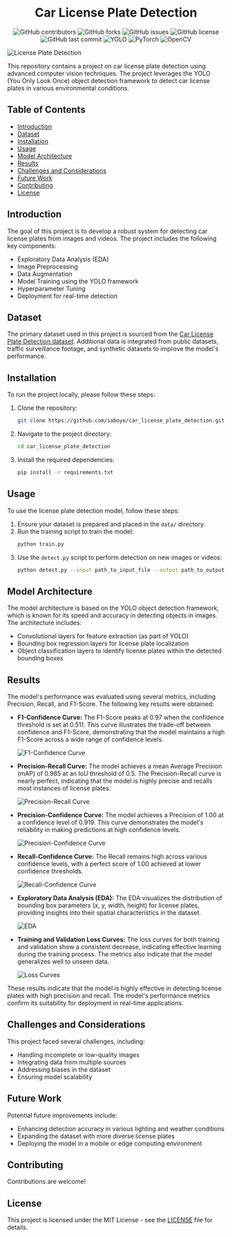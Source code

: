<div align="center">
  <h1>Car License Plate Detection</h1>
</div>

<p align="center">
    <img src="https://img.shields.io/github/contributors/saboye/Car-License-Plate-detection?color=blue&logo=github&style=for-the-badge" alt="GitHub contributors" />
    <img src="https://img.shields.io/github/forks/saboye/Car-License-Plate-detection?logo=github&style=for-the-badge" alt="GitHub forks" />
    <img src="https://img.shields.io/github/issues-raw/saboye/Car-License-Plate-detection?style=for-the-badge" alt="GitHub issues" />
    <img src="https://img.shields.io/github/license/saboye/Car-License-Plate-detection?style=for-the-badge" alt="GitHub license" />
    <img src="https://img.shields.io/github/last-commit/saboye/Car-License-Plate-detection?style=for-the-badge" alt="GitHub last commit" />
    <img src="https://img.shields.io/badge/yolo-5.0-blue?style=for-the-badge&logo=yolo" alt="YOLO" />
    <img src="https://img.shields.io/badge/pytorch-1.10.0-blue?style=for-the-badge&logo=pytorch" alt="PyTorch" />
    <img src="https://img.shields.io/badge/opencv-4.5.3-blue?style=for-the-badge&logo=opencv" alt="OpenCV" />
</p>

![License Plate Detection](https://github.com/saboye/car_license_plate_detection/blob/main/runs/train/exp3/val_batch1_pred.jpg)

This repository contains a project on car license plate detection using advanced computer vision techniques. The project leverages the YOLO (You Only Look Once) object detection framework to detect car license plates in various environmental conditions.

## Table of Contents

- [Introduction](#introduction)
- [Dataset](#dataset)
- [Installation](#installation)
- [Usage](#usage)
- [Model Architecture](#model-architecture)
- [Results](#results)
- [Challenges and Considerations](#challenges-and-considerations)
- [Future Work](#future-work)
- [Contributing](#contributing)
- [License](#license)

## Introduction

The goal of this project is to develop a robust system for detecting car license plates from images and videos. The project includes the following key components:
- Exploratory Data Analysis (EDA)
- Image Preprocessing
- Data Augmentation
- Model Training using the YOLO framework
- Hyperparameter Tuning
- Deployment for real-time detection

## Dataset

The primary dataset used in this project is sourced from the [Car License Plate Detection dataset](https://www.kaggle.com/datasets). Additional data is integrated from public datasets, traffic surveillance footage, and synthetic datasets to improve the model's performance.

## Installation

To run the project locally, please follow these steps:

1. Clone the repository:
   ```bash
   git clone https://github.com/saboye/car_license_plate_detection.git
   ```
2. Navigate to the project directory:
   ```bash
   cd car_license_plate_detection
   ```
3. Install the required dependencies:
   ```bash
   pip install -r requirements.txt
   ```

## Usage

To use the license plate detection model, follow these steps:

1. Ensure your dataset is prepared and placed in the `data/` directory.
2. Run the training script to train the model:
   ```bash
   python train.py
   ```
3. Use the `detect.py` script to perform detection on new images or videos:
   ```bash
   python detect.py --input path_to_input_file --output path_to_output_file
   ```

## Model Architecture

The model architecture is based on the YOLO object detection framework, which is known for its speed and accuracy in detecting objects in images. The architecture includes:
- Convolutional layers for feature extraction (as part of YOLO)
- Bounding box regression layers for license plate localization
- Object classification layers to identify license plates within the detected bounding boxes

## Results

The model's performance was evaluated using several metrics, including Precision, Recall, and F1-Score. The following key results were obtained:

- **F1-Confidence Curve:** The F1-Score peaks at 0.97 when the confidence threshold is set at 0.511. This curve illustrates the trade-off between confidence and F1-Score, demonstrating that the model maintains a high F1-Score across a wide range of confidence levels.

  ![F1-Confidence Curve](https://github.com/saboye/car_license_plate_detection/blob/main/runs/train/exp3/F1_curve.png)

- **Precision-Recall Curve:** The model achieves a mean Average Precision (mAP) of 0.985 at an IoU threshold of 0.5. The Precision-Recall curve is nearly perfect, indicating that the model is highly precise and recalls most instances of license plates.

  ![Precision-Recall Curve](https://github.com/saboye/car_license_plate_detection/blob/main/runs/train/exp3/PR_curve.png)

- **Precision-Confidence Curve:** The model achieves a Precision of 1.00 at a confidence level of 0.919. This curve demonstrates the model's reliability in making predictions at high confidence levels.

  ![Precision-Confidence Curve](https://github.com/saboye/car_license_plate_detection/blob/main/runs/train/exp3/PR_curve.png)

- **Recall-Confidence Curve:** The Recall remains high across various confidence levels, with a perfect score of 1.00 achieved at lower confidence thresholds.

  ![Recall-Confidence Curve](https://github.com/saboye/car_license_plate_detection/blob/main/runs/train/exp3/R_curve.png)

- **Exploratory Data Analysis (EDA):** The EDA visualizes the distribution of bounding box parameters (x, y, width, height) for license plates, providing insights into their spatial characteristics in the dataset.

  ![EDA](https://github.com/saboye/car_license_plate_detection/blob/main/runs/train/exp3/labels_correlogram.jpg)

- **Training and Validation Loss Curves:** The loss curves for both training and validation show a consistent decrease, indicating effective learning during the training process. The metrics also indicate that the model generalizes well to unseen data.

  ![Loss Curves](https://github.com/saboye/car_license_plate_detection/blob/main/runs/train/exp3/results.png)

These results indicate that the model is highly effective in detecting license plates with high precision and recall. The model's performance metrics confirm its suitability for deployment in real-time applications.

## Challenges and Considerations

This project faced several challenges, including:
- Handling incomplete or low-quality images
- Integrating data from multiple sources
- Addressing biases in the dataset
- Ensuring model scalability

## Future Work

Potential future improvements include:
- Enhancing detection accuracy in various lighting and weather conditions
- Expanding the dataset with more diverse license plates
- Deploying the model in a mobile or edge computing environment

## Contributing

Contributions are welcome! 

## License

This project is licensed under the MIT License - see the [LICENSE](LICENSE) file for details.
